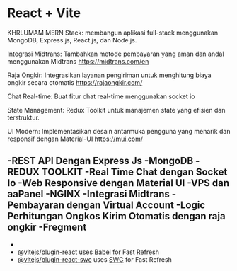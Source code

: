 # React + Vite

KHRLUMAM
MERN Stack: membangun aplikasi full-stack menggunakan MongoDB, Express.js, React.js, dan Node.js.

Integrasi Midtrans: Tambahkan metode pembayaran yang aman dan andal menggunakan Midtrans https://midtrans.com/en

Raja Ongkir: Integrasikan layanan pengiriman untuk menghitung biaya ongkir secara otomatis https://rajaongkir.com/

Chat Real-time: Buat fitur chat real-time menggunakan socket io

State Management: Redux Toolkit untuk manajemen state yang efisien dan terstruktur.

UI Modern: Implementasikan desain antarmuka pengguna yang menarik dan responsif dengan Material-UI https://mui.com/


-REST API Dengan Express Js
-MongoDB
-REDUX TOOLKIT
-Real Time Chat dengan Socket Io
-Web Responsive dengan Material UI
-VPS dan aaPanel
-NGINX
-Integrasi Midtrans
-Pembayaran dengan Virtual Account
-Logic Perhitungan Ongkos Kirim Otomatis dengan raja ongkir
-Fregment
-
-
- [@vitejs/plugin-react](https://github.com/vitejs/vite-plugin-react/blob/main/packages/plugin-react/README.md) uses [Babel](https://babeljs.io/) for Fast Refresh
- [@vitejs/plugin-react-swc](https://github.com/vitejs/vite-plugin-react-swc) uses [SWC](https://swc.rs/) for Fast Refresh
